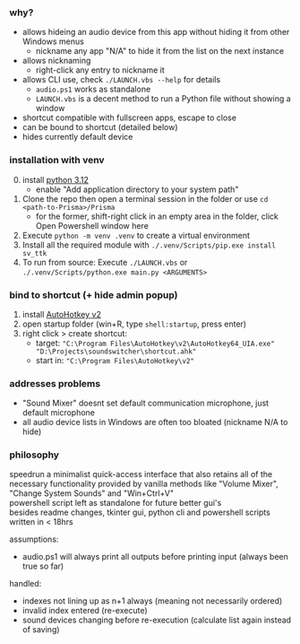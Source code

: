 ### why?
- allows hideing an audio device from this app without hiding it from other Windows menus
    - nickname any app "N/A" to hide it from the list on the next instance
- allows nicknaming
    - right-click any entry to nickname it
- allows CLI use, check `./LAUNCH.vbs --help` for details
    - `audio.ps1` works as standalone
    - `LAUNCH.vbs` is a decent method to run a Python file without showing a window
- shortcut compatible with fullscreen apps, escape to close
- can be bound to shortcut (detailed below)
- hides currently default device

### installation with venv
0. install [python 3.12](https://www.python.org/downloads/)
    - enable "Add application directory to your system path"
1. Clone the repo then open a terminal session in the folder or use `cd <path-to-Prisma>/Prisma`
    - for the former, shift-right click in an empty area in the folder, click Open Powershell window here
2. Execute `python -m venv .venv` to create a virtual environment
3. Install all the required module with `./.venv/Scripts/pip.exe install sv_ttk`
4. To run from source: Execute `./LAUNCH.vbs` or `./.venv/Scripts/python.exe main.py <ARGUMENTS>`

### bind to shortcut (+ hide admin popup)

1. install [AutoHotkey v2](https://www.autohotkey.com/download/ahk-v2.exe)
2. open startup folder (win+R, type `shell:startup`, press enter)
3. right click > create shortcut:
    - target: `"C:\Program Files\AutoHotkey\v2\AutoHotkey64_UIA.exe" "D:\Projects\soundswitcher\shortcut.ahk"`
    - start in: `"C:\Program Files\AutoHotkey\v2"`

### addresses problems
- "Sound Mixer" doesnt set default communication microphone, just default microphone
- all audio device lists in Windows are often too bloated (nickname N/A to hide)

### philosophy

speedrun a minimalist quick-access interface that also retains all of the necessary functionality provided by vanilla methods like "Volume Mixer", "Change System Sounds" and "Win+Ctrl+V"  
powershell script left as standalone for future better gui's  
besides readme changes, tkinter gui, python cli and powershell scripts written in < 18hrs

assumptions:
- audio.ps1 will always print all outputs before printing input (always been true so far)

handled:
- indexes not lining up as n+1 always (meaning not necessarily ordered)
- invalid index entered (re-execute)
- sound devices changing before re-execution (calculate list again instead of saving)